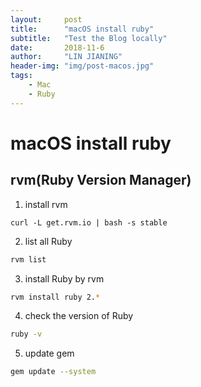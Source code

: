 ```yaml
---
layout:     post
title:      "macOS install ruby"
subtitle:   "Test the Blog locally"
date:       2018-11-6
author:     "LIN JIANING"
header-img: "img/post-macos.jpg"
tags:
    - Mac
    - Ruby
---
```


# macOS install ruby

## rvm(Ruby Version Manager)

1. install rvm

```shell
curl -L get.rvm.io | bash -s stable  
```

2. list all Ruby

```bash
rvm list
```

3. install Ruby by rvm

```bash
rvm install ruby 2.*
```
4. check the version of Ruby
```bash
ruby -v
```
5. update  gem
```bash
gem update --system
```